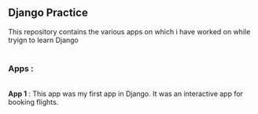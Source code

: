 Django Practice
----------------------------------------------------------------------
This repository contains the various apps on which i have worked on while tryign to learn Django
<br><br>
<h3>Apps :</h3>
<br>
<b>App 1</b> : This app was my first app in Django. It was an interactive app for booking flights.
